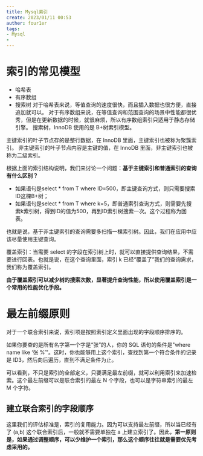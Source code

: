 ```yaml
---
title: Mysql索引 
create: 2023/01/11 00:53
auther: four1er
tags: 
- Mysql
- 
---
```

# 索引的常见模型
- 哈希表
- 有序数组
- 搜索树
对于哈希表来说，等值查询的速度很快，而且插入数据也很方便，直接追加就可以。
对于有序数组来说，在等值查询和范围查询的场景中性能都很优秀，但是在更新数据的时候，就很麻烦，所以有序数组索引只适用于静态存储引擎。
搜索树，InnoDB 使用的是 B+树索引模型。

主键索引的叶子节点存的是整行数据，在 InnoDB 里面，主键索引也被称为聚簇索引。
非主键索引的叶子节点内容是主键的值，在 InnoDB 里面，非主键索引也被称为二级索引。

根据上面的索引结构说明，我们来讨论一个问题：**基于主键索引和普通索引的查询有什么区别？**

-   如果语句是select * from T where ID=500，即主键查询方式，则只需要搜索ID这棵B+树；
-   如果语句是select * from T where k=5，即普通索引查询方式，则需要先搜索k索引树，得到ID的值为500，再到ID索引树搜索一次。这个过程称为回表。

也就是说，基于非主键索引的查询需要多扫描一棵索引树。因此，我们在应用中应该尽量使用主键查询。

覆盖索引：当需要 select 的字段在索引树上时，就可以直接提供查询结果，不需要进行回表。也就是说，在这个查询里面，索引 k 已经“覆盖了”我们的查询需求，我们称为覆盖索引。

**由于覆盖索引可以减少树的搜索次数，显著提升查询性能，所以使用覆盖索引是一个常用的性能优化手段。**

# 最左前缀原则
对于一个联合索引来说，索引项是按照索引定义里面出现的字段顺序排序的。

如果你要查的是所有名字第一个字是“张”的人，你的 SQL 语句的条件是"where name like ‘张 %’"。这时，你也能够用上这个索引，查找到第一个符合条件的记录是 ID3，然后向后遍历，直到不满足条件为止。

可以看到，不只是索引的全部定义，只要满足最左前缀，就可以利用索引来加速检索。这个最左前缀可以是联合索引的最左 N 个字段，也可以是字符串索引的最左 M 个字符。

## **建立联合索引的字段顺序**

这里我们的评估标准是，索引的复用能力。因为可以支持最左前缀，所以当已经有了 (a,b) 这个联合索引后，一般就不需要单独在 a 上建立索引了。因此，**第一原则是，如果通过调整顺序，可以少维护一个索引，那么这个顺序往往就是需要优先考虑采用的。**